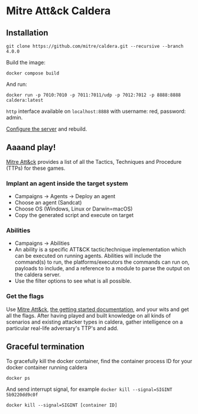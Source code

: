 # Mitre Att&ck Caldera

## Installation

    git clone https://github.com/mitre/caldera.git --recursive --branch 4.0.0

Build the image:

    docker compose build

And run:

    docker run -p 7010:7010 -p 7011:7011/udp -p 7012:7012 -p 8888:8888 caldera:latest

`http` interface available on `localhost:8888` with username: red, password: admin.

[Configure the server](https://caldera.readthedocs.io/en/latest/Server-Configuration.html) 
and rebuild.

## Aaaand play! 

[Mitre Att&ck](https://attack.mitre.org/) provides a list of all the Tactics, Techniques and Procedure 
(TTPs) for these games. 

### Implant an agent inside the target system

* Campaigns -> Agents -> Deploy an agent
* Choose an agent (Sandcat)
* Choose OS (Windows, Linux or Darwin=macOS)
* Copy the generated script and execute on target

### Abilities

* Campaigns -> Abilities
* An ability is a specific ATT&CK tactic/technique implementation which can be executed on running agents. Abilities will include the command(s) to run, the platforms/executors the commands can run on, payloads to include, and a reference to a module to parse the output on the caldera server.
* Use the filter options to see what is all possible. 

### Get the flags

Use [Mitre Att&ck](https://attack.mitre.org/), [the getting started documentation](https://caldera.readthedocs.io/en/latest/Getting-started.html), 
and your wits and get all the flags. After having played and built knowledge on all kinds of scenarios and existing 
attacker types in caldera, gather intelligence on a particular real-life adversary's TTP's and add.


## Graceful termination

To gracefully kill the docker container, find the container process ID for your docker container running caldera

    docker ps

And send interrupt signal, for example `docker kill --signal=SIGINT 5b9220dd9c0f`

    docker kill --signal=SIGINT [container ID]

